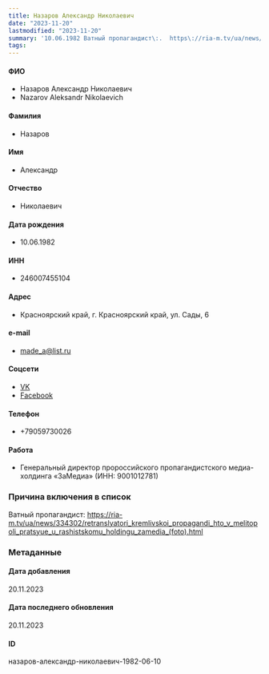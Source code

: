 ```yaml
---
title: Назаров Александр Николаевич
date: "2023-11-20"
lastmodified: "2023-11-20"
summary: '10.06.1982 Ватный пропагандист\:.  https\://ria-m.tv/ua/news/334302/retranslyatori_kremlivskoi_propagandi_hto_v_melitopoli_pratsyue_u_rashistskomu_holdingu_zamedia_(foto).html'
tags: 
---
```

<!--# pp2-->
<!--## Фигурант-->
<!--### Личные данные-->
#### ФИО
- Назаров Александр Николаевич
- Nazarov Aleksandr Nikolaevich
#### Фамилия
- Назаров
#### Имя
- Александр
#### Отчество
- Николаевич
#### Дата рождения
- 10.06.1982
#### ИНН
- 246007455104
#### Адрес
- Красноярский край, г. Красноярский край, ул. Сады, 6
#### e-mail
- made_a@list.ru
#### Соцсети
- [VK](https://vk.com/id23752446)
- [Facebook](https://www.facebook.com/nazarovallex)
#### Телефон
- +79059730026
#### Работа
- Генеральный директор пророссийского пропагандистского медиа-холдинга «ЗаМедиа» (ИНН: 9001012781)
### Причина включения в список
Ватный пропагандист:
 https://ria-m.tv/ua/news/334302/retranslyatori_kremlivskoi_propagandi_hto_v_melitopoli_pratsyue_u_rashistskomu_holdingu_zamedia_(foto).html
### Метаданные
#### Дата добавления
20.11.2023
#### Дата последнего обновления
20.11.2023
#### ID
назаров-александр-николаевич-1982-06-10
<!--## END;-->
